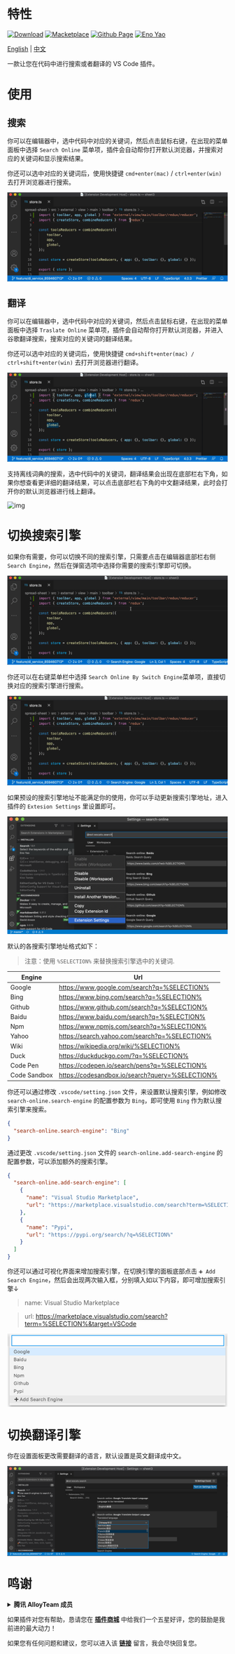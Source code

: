# 特性

<a href="https://marketplace.visualstudio.com/items?itemName=Wscats.search"><img src="https://img.shields.io/badge/Download-+-orange" alt="Download" /></a>
<a href="https://marketplace.visualstudio.com/items?itemName=Wscats.search"><img src="https://img.shields.io/badge/Macketplace-v1.X-brightgreen" alt="Macketplace" /></a>
<a href="https://github.com/Wscats/search-online"><img src="https://img.shields.io/badge/Github Page-Wscats-yellow" alt="Github Page" /></a>
<a href="https://github.com/Wscats"><img src="https://img.shields.io/badge/Author-Eno Yao-blueviolet" alt="Eno Yao" /></a>

[English](https://github.com/Wscats/search-online/blob/master/README.md) | [中文](https://gitee.com/wscats/search-online/blob/master/README.CN.md)

一款让您在代码中进行搜索或者翻译的 VS Code 插件。

# 使用

## 搜索

你可以在编辑器中，选中代码中对应的关键词，然后点击鼠标右键，在出现的菜单面板中选择 `Search Online` 菜单项，插件会自动帮你打开默认浏览器，并搜索对应的关键词和显示搜索结果。

你还可以选中对应的关键词后，使用快捷键 `cmd+enter(mac)` / `ctrl+enter(win)` 去打开浏览器进行搜索。

![img](./img/2.gif?raw=true)

## 翻译

你可以在编辑器中，选中代码中对应的关键词，然后点击鼠标右键，在出现的菜单面板中选择 `Traslate Online` 菜单项，插件会自动帮你打开默认浏览器，并进入谷歌翻译搜索，搜索对应的关键词的翻译结果。

你还可以选中对应的关键词后，使用快捷键 `cmd+shift+enter(mac) / ctrl+shift+enter(win)` 去打开浏览器进行翻译。

![img](./img/1.gif?raw=true)

支持离线词典的搜索，选中代码中的关键词，翻译结果会出现在底部栏右下角，如果你想查看更详细的翻译结果，可以点击底部栏右下角的中文翻译结果，此时会打开你的默认浏览器进行线上翻译。

![img](./img/8.gif?raw=true)

# 切换搜索引擎

如果你有需要，你可以切换不同的搜索引擎，只需要点击在编辑器底部栏右侧 `Search Engine`，然后在弹窗选项中选择你需要的搜索引擎即可切换。

![img](./img/3.gif?raw=true)

你还可以在右键菜单栏中选择 `Search Online By Switch Engine`菜单项，直接切换对应的搜索引擎进行搜索。

![img](./img/4.gif?raw=true)

如果预设的搜索引擎地址不能满足你的使用，你可以手动更新搜索引擎地址，进入插件的 `Extesion Settings` 里设置即可。

![img](./img/5.png?raw=true)

默认的各搜索引擎地址格式如下：

> 注意：使用 `%SELECTION%` 来替换搜索引擎选中的关键词.

| Engine       | Url                                             |
| ------------ | ----------------------------------------------- |
| Google       | https://www.google.com/search?q=%SELECTION%     |
| Bing         | https://www.bing.com/search?q=%SELECTION%       |
| Github       | https://www.github.com/search?q=%SELECTION%     |
| Baidu        | https://www.baidu.com/search?q=%SELECTION%      |
| Npm          | https://www.npmjs.com/search?q=%SELECTION%      |
| Yahoo        | https://search.yahoo.com/search?p=%SELECTION%   |
| Wiki         | https://wikipedia.org/wiki/%SELECTION%          |
| Duck         | https://duckduckgo.com/?q=%SELECTION%           |
| Code Pen     | https://codepen.io/search/pens?q=%SELECTION%    |
| Code Sandbox | https://codesandbox.io/search?query=%SELECTION% |

你还可以通过修改 `.vscode/setting.json` 文件，来设置默认搜索引擎，例如修改 `search-online.search-engine` 的配置参数为 `Bing`，即可使用 `Bing` 作为默认搜索引擎来搜索。

```json
{
  "search-online.search-engine": "Bing"
}
```

通过更改 `.vscode/setting.json` 文件的 `search-online.add-search-engine` 的配置参数，可以添加额外的搜索引擎。

```json
{
  "search-online.add-search-engine": [
    {
      "name": "Visual Studio Marketplace",
      "url": "https://marketplace.visualstudio.com/search?term=%SELECTION%&target=VSCode"
    },
    {
      "name": "Pypi",
      "url": "https://pypi.org/search/?q=%SELECTION%"
    }
  ]
}
```

你还可以通过可视化界面来增加搜索引擎，在切换引擎的面板底部点击 `➕ Add Search Engine`，然后会出现两次输入框，分别填入如以下内容，即可增加搜索引擎↓

> name: Visual Studio Marketplace

> url: https://marketplace.visualstudio.com/search?term=%SELECTION%&target=VSCode

![img](./img/6.png?raw=true)

# 切换翻译引擎

你在设置面板更改需要翻译的语言，默认设置是英文翻译成中文。

![img](./img/7.png?raw=true)

# 鸣谢

<b><details><summary>腾讯 AlloyTeam 成员</summary></b>

| [<img src="https://avatars1.githubusercontent.com/u/17243165?s=460&v=4" width="60px;"/><br /><sub>Eno Yao</sub>](https://github.com/Wscats) |
| ------------------------------------------------------------------------------------------------------------------------------------------- |

</details>

如果插件对您有帮助，恳请您在 [**插件商城**](https://marketplace.visualstudio.com/items?itemName=Wscats.search&ssr=false#review-details) 中给我们一个五星好评，您的鼓励是我前进的最大动力！

如果您有任何问题和建议，您可以进入该 [**链接**](https://github.com/Wscats/search-online/issues/new) 留言，我会尽快回复您。
